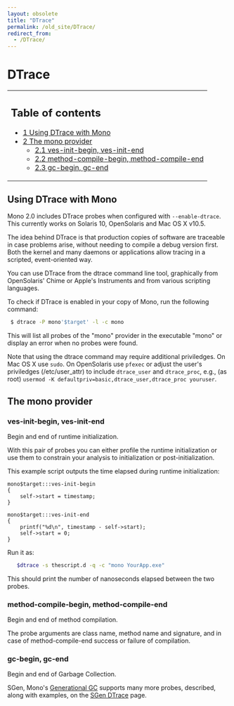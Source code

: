 ```yaml
---
layout: obsolete
title: "DTrace"
permalink: /old_site/DTrace/
redirect_from:
  - /DTrace/
---
```


DTrace
======

<table>
<col width="100%" />
<tbody>
<tr class="odd">
<td align="left"><h2>Table of contents</h2>
<ul>
<li><a href="#Using_DTrace_with_Mono">1 Using DTrace with Mono</a></li>
<li><a href="#The_mono_provider">2 The mono provider</a>
<ul>
<li><a href="#ves-init-begin.2C_ves-init-end">2.1 ves-init-begin, ves-init-end</a></li>
<li><a href="#method-compile-begin.2C_method-compile-end">2.2 method-compile-begin, method-compile-end</a></li>
<li><a href="#gc-begin.2C_gc-end">2.3 gc-begin, gc-end</a></li>
</ul></li>
</ul></td>
</tr>
</tbody>
</table>

Using DTrace with Mono
----------------------

Mono 2.0 includes DTrace probes when configured with `--enable-dtrace`. This currently works on Solaris 10, OpenSolaris and Mac OS X v10.5.

The idea behind DTrace is that production copies of software are traceable in case problems arise, without needing to compile a debug version first. Both the kernel and many daemons or applications allow tracing in a scripted, event-oriented way.

You can use DTrace from the dtrace command line tool, graphically from OpenSolaris' Chime or Apple's Instruments and from various scripting languages.

To check if DTrace is enabled in your copy of Mono, run the following command:

``` bash
 $ dtrace -P mono'$target' -l -c mono
```

This will list all probes of the "mono" provider in the executable "mono" or display an error when no probes were found.

Note that using the dtrace command may require additional priviledges. On Mac OS X use `sudo`. On OpenSolaris use `pfexec` or adjust the user's priviledges (/etc/user\_attr) to include `dtrace_user` and `dtrace_proc`, e.g., (as root) `usermod -K defaultpriv=basic,dtrace_user,dtrace_proc youruser`.

The mono provider
-----------------

### ves-init-begin, ves-init-end

Begin and end of runtime initialization.

With this pair of probes you can either profile the runtime initialization or use them to constrain your analysis to initialization or post-initialization.

This example script outputs the time elapsed during runtime initialization:

    mono$target:::ves-init-begin
    {
        self->start = timestamp;
    }

    mono$target:::ves-init-end
    {
        printf("%d\n", timestamp - self->start);
        self->start = 0;
    }

Run it as:

``` bash
   $dtrace -s thescript.d -q -c "mono YourApp.exe"
```

This should print the number of nanoseconds elapsed between the two probes.

### method-compile-begin, method-compile-end

Begin and end of method compilation.

The probe arguments are class name, method name and signature, and in case of method-compile-end success or failure of compilation.

### gc-begin, gc-end

Begin and end of Garbage Collection.

SGen, Mono's [Generational GC]({{site.github.url}}/old_site/Generational_GC "Generational GC") supports many more probes, described, along with examples, on the [SGen DTrace]({{site.github.url}}/old_site/SGen_DTrace "SGen DTrace") page.

